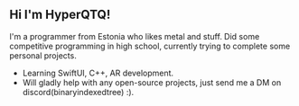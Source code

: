 ## Hi I'm HyperQTQ!
I'm a programmer from Estonia who likes metal and stuff.
Did some competitive programming in high school, currently trying to complete some personal projects.
- Learning SwiftUI, C++, AR development.
- Will gladly help with any open-source projects, just send me a DM on discord(binaryindexedtree) :).
<!--
**HyperQTQ/HyperQTQ** is a ✨ _special_ ✨ repository because its `README.md` (this file) appears on your GitHub profile.

Here are some ideas to get you started:

- 🔭 I’m currently working on ...
- 🌱 I’m currently learning ...
- 👯 I’m looking to collaborate on ...
- 🤔 I’m looking for help with ...
- 💬 Ask me about ...
- 📫 How to reach me: ...
- 😄 Pronouns: ...
- ⚡ Fun fact: ...
-->
